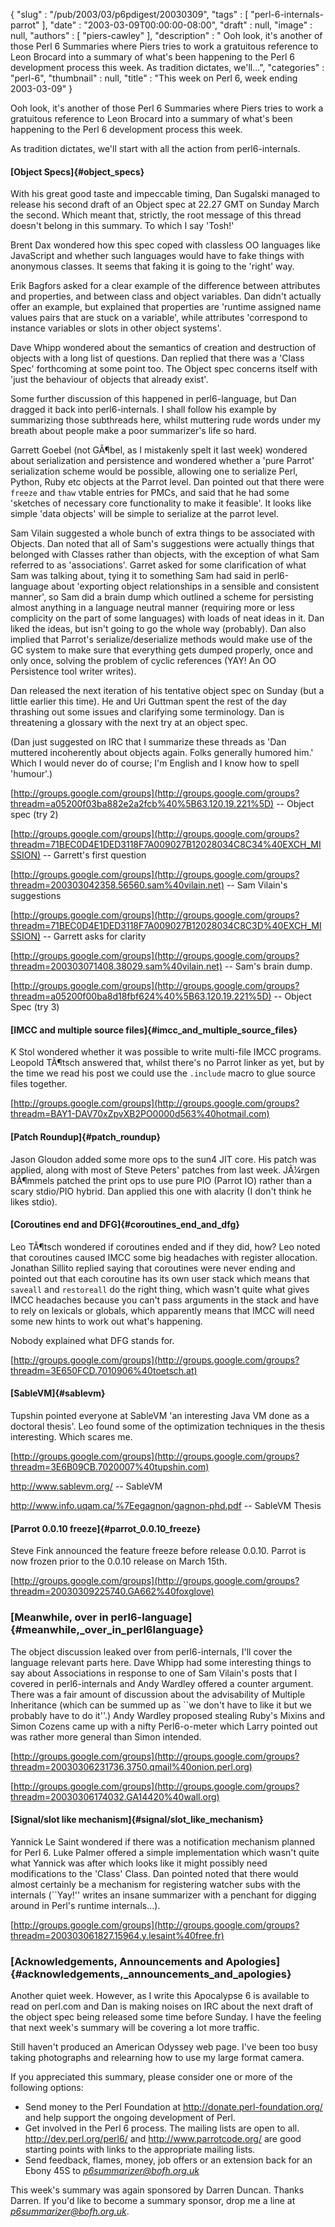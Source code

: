 {
   "slug" : "/pub/2003/03/p6pdigest/20030309",
   "tags" : [
      "perl-6-internals-parrot"
   ],
   "date" : "2003-03-09T00:00:00-08:00",
   "draft" : null,
   "image" : null,
   "authors" : [
      "piers-cawley"
   ],
   "description" : " Ooh look, it's another of those Perl 6 Summaries where Piers tries to work a gratuitous reference to Leon Brocard into a summary of what's been happening to the Perl 6 development process this week. As tradition dictates, we'll...",
   "categories" : "perl-6",
   "thumbnail" : null,
   "title" : "This week on Perl 6, week ending 2003-03-09"
}





Ooh look, it's another of those Perl 6 Summaries where Piers tries to
work a gratuitous reference to Leon Brocard into a summary of what's
been happening to the Perl 6 development process this week.

As tradition dictates, we'll start with all the action from
perl6-internals.

#### [Object Specs]{#object_specs}

With his great good taste and impeccable timing, Dan Sugalski managed to
release his second draft of an Object spec at 22.27 GMT on Sunday March
the second. Which meant that, strictly, the root message of this thread
doesn't belong in this summary. To which I say 'Tosh!'

Brent Dax wondered how this spec coped with classless OO languages like
JavaScript and whether such languages would have to fake things with
anonymous classes. It seems that faking it is going to the 'right' way.

Erik Bagfors asked for a clear example of the difference between
attributes and properties, and between class and object variables. Dan
didn't actually offer an example, but explained that properties are
'runtime assigned name values pairs that are stuck on a variable', while
attributes 'correspond to instance variables or slots in other object
systems'.

Dave Whipp wondered about the semantics of creation and destruction of
objects with a long list of questions. Dan replied that there was a
'Class Spec' forthcoming at some point too. The Object spec concerns
itself with 'just the behaviour of objects that already exist'.

Some further discussion of this happened in perl6-language, but Dan
dragged it back into perl6-internals. I shall follow his example by
summarizing those subthreads here, whilst muttering rude words under my
breath about people make a poor summarizer's life so hard.

Garrett Goebel (not GÃ¶bel, as I mistakenly spelt it last week) wondered
about serialization and persistence and wondered whether a 'pure Parrot'
serialization scheme would be possible, allowing one to serialize Perl,
Python, Ruby etc objects at the Parrot level. Dan pointed out that there
were `freeze` and `thaw` vtable entries for PMCs, and said that he had
some 'sketches of necessary core functionality to make it feasible'. It
looks like simple 'data objects' will be simple to serialize at the
parrot level.

Sam Vilain suggested a whole bunch of extra things to be associated with
Objects. Dan noted that all of Sam's suggestions were actually things
that belonged with Classes rather than objects, with the exception of
what Sam referred to as 'associations'. Garret asked for some
clarification of what Sam was talking about, tying it to something Sam
had said in perl6-language about 'exporting object relationships in a
sensible and consistent manner', so Sam did a brain dump which outlined
a scheme for persisting almost anything in a language neutral manner
(requiring more or less complicity on the part of some languages) with
loads of neat ideas in it. Dan liked the ideas, but isn't going to go
the whole way (probably). Dan also implied that Parrot's
serialize/deserialize methods would make use of the GC system to make
sure that everything gets dumped properly, once and only once, solving
the problem of cyclic references (YAY! An OO Persistence tool writer
writes).

Dan released the next iteration of his tentative object spec on Sunday
(but a little earlier this time). He and Uri Guttman spent the rest of
the day thrashing out some issues and clarifying some terminology. Dan
is threatening a glossary with the next try at an object spec.

(Dan just suggested on IRC that I summarize these threads as 'Dan
muttered incoherently about objects again. Folks generally humored him.'
Which I would never do of course; I'm English and I know how to spell
'humour'.)

[http://groups.google.com/groups](http://groups.google.com/groups?threadm=a05200f03ba882e2a2fcb%40%5B63.120.19.221%5D)
-- Object spec (try 2)

[http://groups.google.com/groups](http://groups.google.com/groups?threadm=71BEC0D4E1DED3118F7A009027B12028034C8C34%40EXCH_MISSION)
-- Garrett's first question

[http://groups.google.com/groups](http://groups.google.com/groups?threadm=200303042358.56560.sam%40vilain.net)
-- Sam Vilain's suggestions

[http://groups.google.com/groups](http://groups.google.com/groups?threadm=71BEC0D4E1DED3118F7A009027B12028034C8C3D%40EXCH_MISSION)
-- Garrett asks for clarity

[http://groups.google.com/groups](http://groups.google.com/groups?threadm=200303071408.38029.sam%40vilain.net)
-- Sam's brain dump.

[http://groups.google.com/groups](http://groups.google.com/groups?threadm=a05200f00ba8d18fbf624%40%5B63.120.19.221%5D)
-- Object Spec (try 3)

#### [IMCC and multiple source files]{#imcc_and_multiple_source_files}

K Stol wondered whether it was possible to write multi-file IMCC
programs. Leopold TÃ¶tsch answered that, whilst there's no Parrot linker
as yet, but by the time we read his post we could use the `.include`
macro to glue source files together.

[http://groups.google.com/groups](http://groups.google.com/groups?threadm=BAY1-DAV70xZpvXB2PO0000d563%40hotmail.com)

#### [Patch Roundup]{#patch_roundup}

Jason Gloudon added some more ops to the sun4 JIT core. His patch was
applied, along with most of Steve Peters' patches from last week. JÃ¼rgen
BÃ¶mmels patched the print ops to use pure PIO (Parrot IO) rather than a
scary stdio/PIO hybrid. Dan applied this one with alacrity (I don't
think he likes stdio).

#### [Coroutines end and DFG]{#coroutines_end_and_dfg}

Leo TÃ¶tsch wondered if coroutines ended and if they did, how? Leo noted
that coroutines caused IMCC some big headaches with register allocation.
Jonathan Sillito replied saying that coroutines were never ending and
pointed out that each coroutine has its own user stack which means that
`saveall` and `restoreall` do the right thing, which wasn't quite what
gives IMCC headaches because you can't pass arguments in the stack and
have to rely on lexicals or globals, which apparently means that IMCC
will need some new hints to work out what's happening.

Nobody explained what DFG stands for.

[http://groups.google.com/groups](http://groups.google.com/groups?threadm=3E650FCD.7010906%40toetsch.at)

#### [SableVM]{#sablevm}

Tupshin pointed everyone at SableVM 'an interesting Java VM done as a
doctoral thesis'. Leo found some of the optimization techniques in the
thesis interesting. Which scares me.

[http://groups.google.com/groups](http://groups.google.com/groups?threadm=3E6B09CB.7020007%40tupshin.com)

<http://www.sablevm.org/> -- SableVM

<http://www.info.uqam.ca/%7Eegagnon/gagnon-phd.pdf> -- SableVM Thesis

#### [Parrot 0.0.10 freeze]{#parrot_0.0.10_freeze}

Steve Fink announced the feature freeze before release 0.0.10. Parrot is
now frozen prior to the 0.0.10 release on March 15th.

[http://groups.google.com/groups](http://groups.google.com/groups?threadm=20030309225740.GA662%40foxglove)

### [Meanwhile, over in perl6-language]{#meanwhile,_over_in_perl6language}

The object discussion leaked over from perl6-internals, I'll cover the
language relevant parts here. Dave Whipp had some interesting things to
say about Associations in response to one of Sam Vilain's posts that I
covered in perl6-internals and Andy Wardley offered a counter argument.
There was a fair amount of discussion about the advisability of Multiple
Inheritance (which can be summed up as \`\`we don't have to like it but
we probably have to do it''.) Andy Wardley proposed stealing Ruby's
Mixins and Simon Cozens came up with a nifty Perl6-o-meter which Larry
pointed out was rather more general than Simon intended.

[http://groups.google.com/groups](http://groups.google.com/groups?threadm=20030306231736.3750.qmail%40onion.perl.org)

[http://groups.google.com/groups](http://groups.google.com/groups?threadm=20030306174032.GA14420%40wall.org)

#### [Signal/slot like mechanism]{#signal/slot_like_mechanism}

Yannick Le Saint wondered if there was a notification mechanism planned
for Perl 6. Luke Palmer offered a simple implementation which wasn't
quite what Yannick was after which looks like it might possibly need
modifications to the 'Class' Class. Dan pointed noted that there would
almost certainly be a mechanism for registering watcher subs with the
internals (\`\`Yay!'' writes an insane summarizer with a penchant for
digging around in Perl's runtime internals...).

[http://groups.google.com/groups](http://groups.google.com/groups?threadm=200303061827.15964.y.lesaint%40free.fr)

### [Acknowledgements, Announcements and Apologies]{#acknowledgements,_announcements_and_apologies}

Another quiet week. However, as I write this Apocalypse 6 is available
to read on perl.com and Dan is making noises on IRC about the next draft
of the object spec being released some time before Sunday. I have the
feeling that next week's summary will be covering a lot more traffic.

Still haven't produced an American Odyssey web page. I've been too busy
taking photographs and relearning how to use my large format camera.

If you appreciated this summary, please consider one or more of the
following options:

-   Send money to the Perl Foundation at
    <http://donate.perl-foundation.org/> and help support the ongoing
    development of Perl.
-   Get involved in the Perl 6 process. The mailing lists are open to
    all. <http://dev.perl.org/perl6/> and <http://www.parrotcode.org/>
    are good starting points with links to the appropriate mailing
    lists.
-   Send feedback, flames, money, job offers or an extension back for an
    Ebony 45S to *<p6summarizer@bofh.org.uk>*

This week's summary was again sponsored by Darren Duncan. Thanks Darren.
If you'd like to become a summary sponsor, drop me a line at
*<p6summarizer@bofh.org.uk>*.


